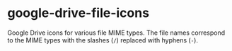 # google-drive-file-icons

Google Drive icons for various file MIME types. The file names correspond to the MIME types with the slashes (`/`) replaced with hyphens (`-`).